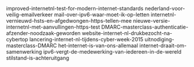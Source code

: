 improved-internetnl-test-for-modern-internet-standards
nederland-voor-veilig-emailverkeer
mail-over-ipv6-waar-moet-ik-op-letten
internetnl-vernieuwd-hsts-en-afgedwongen-https-tellen-mee
nieuwe-versie-internetnl-met-aanvullingen-https-test
DMARC-masterclass-authenticatie-afzender-noodzaak-geworden
website-internet-nl-drukbezocht-na-cybertop
lancering-internet-nl-tijdens-cyber-week-2015
uitnodiging-masterclass-DMARC
het-internet-is-van-ons-allemaal
internet-draait-om-samenwerking ipv6-vergt-de-medewerking-van-iedereen-in-de-wereld
stilstand-is-achteruitgang
